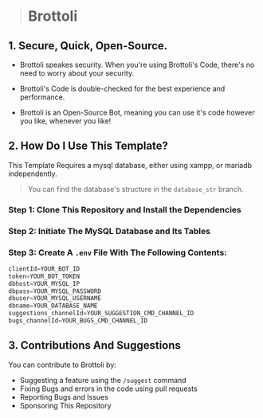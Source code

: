 > # Brottoli

## 1. Secure, Quick, Open-Source.

- Brottoli speakes security. When you're using Brottoli's Code, there's no need to worry about your security.

- Brottoli's Code is double-checked for the best experience and performance.

- Brottoli is an Open-Source Bot, meaning you can use it's code however you like, whenever you like!


## 2. How Do I Use This Template?

This Template Requires a mysql database, either using xampp, or mariadb independently.

> You can find the database's structure in the `database_str` branch.

### Step 1: Clone This Repository and Install the Dependencies  
### Step 2: Initiate The MySQL Database and Its Tables  
### Step 3: Create A `.env` File With The Following Contents:

```js
clientId=YOUR_BOT_ID
token=YOUR_BOT_TOKEN
dbhost=YOUR_MYSQL_IP
dbpass=YOUR_MYSQL_PASSWORD
dbuser=YOUR_MYSQL_USERNAME
dbname=YOUR_DATABASE_NAME
suggestions_channelId=YOUR_SUGGESTION_CMD_CHANNEL_ID
bugs_channelId=YOUR_BUGS_CMD_CHANNEL_ID
```  

## 3. Contributions And Suggestions

You can contribute to Brottoli by:
- Suggesting a feature using the `/suggest` command
- Fixing Bugs and errors in the code using pull requests
- Reporting Bugs and Issues
- Sponsoring This Repository